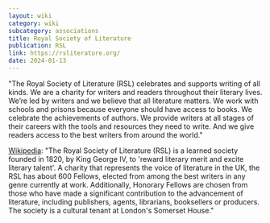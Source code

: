 ```yaml
---
layout: wiki
category: wiki
subcategory: associations
title: Royal Society of Literature
publication: RSL
link: https://rsliterature.org/
date: 2024-01-13
---
```


"The Royal Society of Literature (RSL) celebrates and supports writing of all kinds. We are a charity for writers and readers throughout their literary lives. We’re led by writers and we believe that all literature matters. We work with schools and prisons because everyone should have access to books. We celebrate the achievements of authors. We provide writers at all stages of their careers with the tools and resources they need to write. And we give readers access to the best writers from around the world."

[Wikipedia](https://en.wikipedia.org/wiki/Royal_Society_of_Literature): "The Royal Society of Literature (RSL) is a learned society founded in 1820, by King George IV, to 'reward literary merit and excite literary talent'. A charity that represents the voice of literature in the UK, the RSL has about 600 Fellows, elected from among the best writers in any genre currently at work. Additionally, Honorary Fellows are chosen from those who have made a significant contribution to the advancement of literature, including publishers, agents, librarians, booksellers or producers. The society is a cultural tenant at London's Somerset House."
